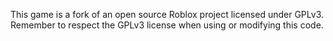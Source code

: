 This game is a fork of an open source Roblox project licensed under GPLv3.
Remember to respect the GPLv3 license when using or modifying this code.
